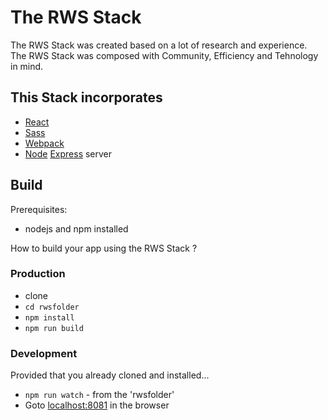 # The RWS Stack
The RWS Stack  was created based on a lot of research and experience.  
The RWS Stack was composed with Community, Efficiency and Tehnology in mind.

## This Stack incorporates
- [React](https://facebook.github.io/react/)
- [Sass](http://sass-lang.com/)
- [Webpack](https://github.com/webpack/webpack)
- [Node](https://nodejs.org/en/) [Express](https://expressjs.com/) server

## Build
Prerequisites:
- nodejs and npm installed

How to build your app using the RWS Stack ?  

### Production
- clone
- `cd rwsfolder`
- `npm install`
- `npm run build`

### Development
Provided that you already cloned and installed...
- `npm run watch` - from the 'rwsfolder'
- Goto [localhost:8081](http://localhost:8081) in the browser

